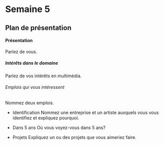 # Semaine 5
## Plan de présentation

#### Présentation
Parlez de vous. 

##### Intérêts dans le domaine
Parlez de vos intérêts en multimédia. 

###### Emplois qui vous intéressent
Nommez deux emplois.

* Identification
Nommez une entreprise et un artiste auxquels vous vous identifiez et expliquez pourquoi. 

* Dans 5 ans
Où vous voyez-vous dans 5 ans? 

* Projets
Expliquez un ou des projets que vous aimeriez faire. 
